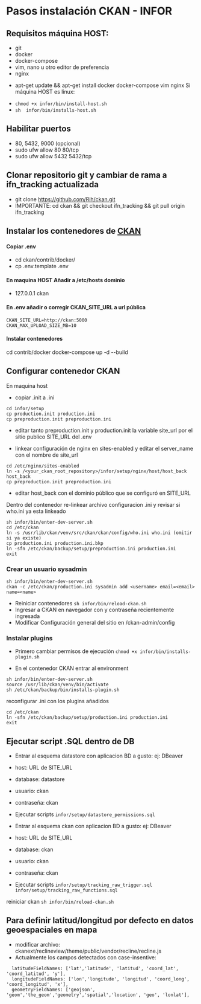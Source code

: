 # Pasos instalación CKAN - INFOR

## Requisitos máquina HOST:
- git
- docker
- docker-compose
- vim, nano u otro editor de preferencia
- nginx



* apt-get update &&
apt-get install docker docker-compose vim nginx
Si máquina HOST es linux:
- ```chmod +x infor/bin/install-host.sh```
- ```sh  infor/bin/installs-host.sh ```

## Habilitar puertos
* 80, 5432, 9000 (opcional)
* sudo ufw allow 80 80/tcp
* sudo ufw allow 5432 5432/tcp

## Clonar repositorio git y cambiar de rama a ifn_tracking actualizada
* git clone https://github.com/Rih/ckan.git
* IMPORTANTE: cd ckan && git checkout ifn_tracking && git pull origin ifn_tracking

## Instalar los contenedores de [CKAN](https://docs.ckan.org/en/2.9/maintaining/installing/install-from-docker-compose.html)
#### Copiar .env
* cd ckan/contrib/docker/
* cp .env.template .env

#### En maquina HOST Añadir a /etc/hosts dominio
* 127.0.0.1 ckan

#### En .env añadir o corregir CKAN_SITE_URL a url pública
```
CKAN_SITE_URL=http://ckan:5000
CKAN_MAX_UPLOAD_SIZE_MB=10
```

#### Instalar contenedores
cd contrib/docker
docker-compose up -d --build

## Configurar contenedor CKAN

En maquina host
- copiar .init a .ini

```
cd infor/setup
cp production.init production.ini
cp preproduction.init preproduction.ini
```
- editar tanto preproduction.init y production.init la variable site_url por el sitio publico SITE_URL del .env

- linkear configuración de nginx en sites-enabled y editar el server_name con el nombre de site_url
```
cd /etc/nginx/sites-enabled
ln -s /<your_ckan_root_repository>/infor/setup/nginx/host/host_back host_back
cp preproduction.init preproduction.ini
```
- editar host_back con el dominio público que se configuró en SITE_URL

Dentro del contenedor re-linkear archivo configuracion .ini y revisar si who.ini ya esta linkeado

```
sh infor/bin/enter-dev-server.sh
cd /etc/ckan
ln -s /usr/lib/ckan/venv/src/ckan/ckan/config/who.ini who.ini (omitir si ya existe)
cp production.ini production.ini.bkp
ln -sfn /etc/ckan/backup/setup/preproduction.ini production.ini
exit
```

### Crear un usuario sysadmin

```
sh infor/bin/enter-dev-server.sh
ckan -c /etc/ckan/production.ini sysadmin add <username> email=<email> name=<name>
```
- Reiniciar contenedores ```sh infor/bin/reload-ckan.sh```
- Ingresar a CKAN en navegador con <name> y contraseña recientemente ingresada
- Modificar Configuración general del sitio en /ckan-admin/config

 ### Instalar plugins
* Primero cambiar permisos de ejecución
 ```chmod +x infor/bin/installs-plugin.sh```

* En el contenedor CKAN entrar al environment
 ```
sh infor/bin/enter-dev-server.sh
source /usr/lib/ckan/venv/bin/activate
sh /etc/ckan/backup/bin/installs-plugin.sh
```

reconfigurar .ini con los plugins añadidos

```
cd /etc/ckan
ln -sfn /etc/ckan/backup/setup/production.ini production.ini
exit
```

## Ejecutar script .SQL dentro de DB
- Entrar al esquema datastore con aplicacion BD a gusto: ej: DBeaver
- host: URL de SITE_URL
- database: datastore
- usuario: ckan
- contraseña: ckan
- Ejecutar scripts
```infor/setup/datastore_permissions.sql```

- Entrar al esquema ckan con aplicacion BD a gusto: ej: DBeaver
- host: URL de SITE_URL
- database: ckan
- usuario: ckan
- contraseña: ckan
- Ejecutar scripts
```infor/setup/tracking_raw_trigger.sql```
```infor/setup/tracking_raw_functions.sql```

reiniciar ckan
```sh infor/bin/reload-ckan.sh ```


## Para definir latitud/longitud por defecto en datos geoespaciales en mapa
- modificar archivo: ckanext/reclineview/theme/public/vendor/recline/recline.js
- Actualmente los campos detectados con case-insentive:
```
  latitudeFieldNames: ['lat','latitude', 'latitud', 'coord_lat', 'coord_latitud', 'y'],
  longitudeFieldNames: ['lon','longitude', 'longitud', 'coord_long', 'coord_longitud', 'x'],
  geometryFieldNames: ['geojson', 'geom','the_geom','geometry','spatial','location', 'geo', 'lonlat'],
```
